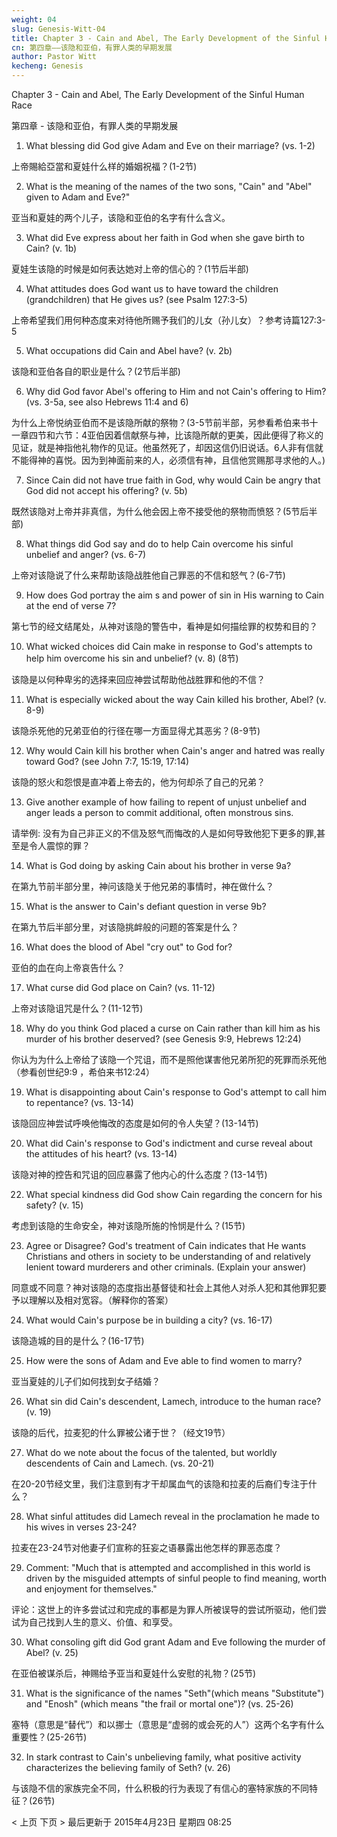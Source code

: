 ```yaml
---
weight: 04
slug: Genesis-Witt-04
title: Chapter 3 - Cain and Abel, The Early Development of the Sinful Human Race
cn: 第四章——该隐和亚伯，有罪人类的早期发展
author: Pastor Witt
kecheng: Genesis
---
```


Chapter 3 - Cain and Abel, The Early Development of the Sinful Human Race

第四章 - 该隐和亚伯，有罪人类的早期发展

1. What blessing did God give Adam and Eve on their marriage? (vs. 1-2)

上帝賜給亞當和夏娃什么样的婚姻祝福？(1-2节)

2. What is the meaning of the names of the two sons, "Cain" and "Abel" given to Adam and Eve?"

亚当和夏娃的两个儿子，该隐和亚伯的名字有什么含义。

3. What did Eve express about her faith in God when she gave birth to Cain? (v. 1b)

夏娃生该隐的时候是如何表达她对上帝的信心的？(1节后半部)

4. What attitudes does God want us to have toward the children (grandchildren) that He gives us? (see Psalm 127:3-5)

上帝希望我们用何种态度来对待他所赐予我们的儿女（孙儿女）？参考诗篇127:3-5

5. What occupations did Cain and Abel have? (v. 2b)

该隐和亚伯各自的职业是什么？(2节后半部)

6. Why did God favor Abel's offering to Him and not Cain's offering to Him? (vs. 3-5a, see also Hebrews 11:4 and 6)

为什么上帝悦纳亚伯而不是该隐所献的祭物？(3-5节前半部，另参看希伯来书十一章四节和六节：4亚伯因着信献祭与神，比该隐所献的更美，因此便得了称义的见证，就是神指他礼物作的见证。他虽然死了，却因这信仍旧说话。6人非有信就不能得神的喜悦。因为到神面前来的人，必须信有神，且信他赏赐那寻求他的人。)

7. Since Cain did not have true faith in God, why would Cain be angry that God did not accept his offering? (v. 5b)

既然该隐对上帝并非真信，为什么他会因上帝不接受他的祭物而愤怒？(5节后半部)

8. What things did God say and do to help Cain overcome his sinful unbelief and anger? (vs. 6-7)

上帝对该隐说了什么来帮助该隐战胜他自己罪恶的不信和怒气？(6-7节)

9. How does God portray the aim s and power of sin in His warning to Cain at the end of verse 7?

第七节的经文结尾处，从神对该隐的警告中，看神是如何描绘罪的权势和目的？

10. What wicked choices did Cain make in response to God's attempts to help him overcome his sin and unbelief? (v. 8) (8节)

该隐是以何种卑劣的选择来回应神尝试帮助他战胜罪和他的不信？

11. What is especially wicked about the way Cain killed his brother, Abel? (v. 8-9)

该隐杀死他的兄弟亚伯的行径在哪一方面显得尤其恶劣？(8-9节)

12. Why would Cain kill his brother when Cain's anger and hatred was really toward God? (see John 7:7, 15:19, 17:14)

该隐的怒火和怨恨是直冲着上帝去的，他为何却杀了自己的兄弟？

13. Give another example of how failing to repent of unjust unbelief and anger leads a person to commit additional, often monstrous sins.

请举例: 没有为自己非正义的不信及怒气而悔改的人是如何导致他犯下更多的罪,甚至是令人震惊的罪？

14. What is God doing by asking Cain about his brother in verse 9a?

在第九节前半部分里，神问该隐关于他兄弟的事情时，神在做什么？

15. What is the answer to Cain's defiant question in verse 9b?

在第九节后半部分里，对该隐挑衅般的问题的答案是什么？

16. What does the blood of Abel "cry out" to God for?

亚伯的血在向上帝哀告什么？

17. What curse did God place on Cain? (vs. 11-12)

上帝对该隐诅咒是什么？(11-12节)

18. Why do you think God placed a curse on Cain rather than kill him as his murder of his brother deserved? (see Genesis 9:9, Hebrews 12:24)

你认为为什么上帝给了该隐一个咒诅，而不是照他谋害他兄弟所犯的死罪而杀死他（参看创世纪9:9 ，希伯来书12:24）

19. What is disappointing about Cain's response to God's attempt to call him to repentance? (vs. 13-14)

该隐回应神尝试呼唤他悔改的态度是如何的令人失望？(13-14节)

20. What did Cain's response to God's indictment and curse reveal about the attitudes of his heart? (vs. 13-14)

该隐对神的控告和咒诅的回应暴露了他内心的什么态度？(13-14节)

22. What special kindness did God show Cain regarding the concern for his safety? (v. 15)

考虑到该隐的生命安全，神对该隐所施的怜悯是什么？(15节)

23. Agree or Disagree? God's treatment of Cain indicates that He wants Christians and others in society to be understanding of and relatively lenient toward murderers and other criminals. (Explain your answer)

同意或不同意？神对该隐的态度指出基督徒和社会上其他人对杀人犯和其他罪犯要予以理解以及相对宽容。（解释你的答案）

24. What would Cain's purpose be in building a city? (vs. 16-17)

该隐造城的目的是什么？(16-17节)

25. How were the sons of Adam and Eve able to find women to marry?

亚当夏娃的儿子们如何找到女子结婚？

26. What sin did Cain's descendent, Lamech, introduce to the human race? (v. 19)

该隐的后代，拉麦犯的什么罪被公诸于世？（经文19节）

27. What do we note about the focus of the talented, but worldly descendents of Cain and Lamech. (vs. 20-21)

在20-20节经文里，我们注意到有才干却属血气的该隐和拉麦的后裔们专注于什么？

28. What sinful attitudes did Lamech reveal in the proclamation he made to his wives in verses 23-24?

拉麦在23-24节对他妻子们宣称的狂妄之语暴露出他怎样的罪恶态度？

29. Comment: "Much that is attempted and accomplished in this world is driven by the misguided attempts of sinful people to find meaning, worth and enjoyment for themselves."

评论：这世上的许多尝试过和完成的事都是为罪人所被误导的尝试所驱动，他们尝试为自己找到人生的意义、价值、和享受。

30. What consoling gift did God grant Adam and Eve following the murder of Abel? (v. 25)

在亚伯被谋杀后，神赐给予亚当和夏娃什么安慰的礼物？(25节)

31. What is the significance of the names "Seth"(which means "Substitute") and "Enosh" (which means "the frail or mortal one")? (vs. 25-26)

塞特（意思是“替代”）和以挪士（意思是“虚弱的或会死的人”）这两个名字有什么重要性？(25-26节)

32. In stark contrast to Cain's unbelieving family, what positive activity characterizes the believing family of Seth? (v. 26)

与该隐不信的家族完全不同，什么积极的行为表现了有信心的塞特家族的不同特征？(26节)

< 上页
下页 >
最后更新于 2015年4月23日 星期四 08:25